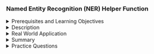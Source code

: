 ### Named Entity Recognition (NER) Helper Function
<details><summary>Prerequisites and Learning Objectives</summary>

#### Prerequisites and Learning Objectives:

**Prerequisites:**
- Familiarity with natural language processing (NLP) concepts.
- Understanding of Named Entity Recognition (NER) techniques.
- Knowledge of a specific NER library or model.

**Learning Objectives:**
- Understand the purpose of an NER helper function.
- Learn about the components and steps involved in implementing an NER helper function.
- Explore considerations for integrating an NER helper function into text data preprocessing.

</details>
<details><summary>Description</summary>

#### Description:

**1. Purpose of an NER Helper Function:**
   - An NER helper function is designed to automate the extraction of named entities from text data.
   - It simplifies the process of applying NER to unstructured text and obtaining structured information.

**2. Components of the NER Helper Function:**
   - **Input:** Accepts a text input for NER analysis.
   - **NER Model:** Utilizes a pre-trained NER model or library for entity extraction.
   - **Output:** Returns a structured representation of identified named entities (e.g., entities and their types).

**3. Steps in the NER Helper Function:**
   - **Tokenization:** Break down the input text into tokens (words, phrases) for NER analysis.
   - **NER Analysis:** Apply the pre-trained NER model to identify named entities.
   - **Formatting:** Structure the identified entities with their corresponding types.
   - **Output:** Return the structured representation of named entities.

**4. Integration with Text Data Preprocessing:**
   - Incorporate the NER helper function into the text data preprocessing pipeline.
   - Apply the function to extract named entities before further processing or vectorization.

**5. Considerations for NER Model:**
   - Choose an NER model or library suitable for the specific application.
   - Ensure the model has been trained on relevant entity types for the task at hand.

#### Example Code (using spaCy):

```python
import spacy

def ner_helper(text):
    # Load spaCy NER model
    nlp = spacy.load("en_core_web_sm")
    
    # Process the text with the NER model
    doc = nlp(text)
    
    # Extract named entities and their types
    entities = [{"text": ent.text, "type": ent.label_} for ent in doc.ents]
    
    return entities

# Example usage:
text_example = "Apple Inc. was founded by Steve Jobs in Cupertino."
named_entities = ner_helper(text_example)
print(named_entities)
```

</details>
<details><summary>Real World Application</summary>

#### Real World Application:

**News Article Processing System:**
   - **Scenario:** Analyzing news articles for relevant information.
   - **Integration:**
     - Apply the NER helper function to extract entities such as persons, organizations, and locations.
     - Use the extracted entities for further analysis or indexing in a vector database.

</details>
<details><summary>Summary</summary>

#### Summary:

An NER helper function streamlines the process of extracting named entities from text data, providing a structured representation that can be utilized in various applications, including vector databases.

</details>
<details><summary>Practice Questions</summary>

#### Practice Questions:

1. What is the purpose of an NER helper function in text data preprocessing?
2. Name the components involved in an NER helper function.
3. Describe the steps typically performed by an NER helper function.
4. How can an NER helper function be integrated into a text data preprocessing pipeline?
5. Provide an example of using an NER helper function with a specific NER library.

</details>